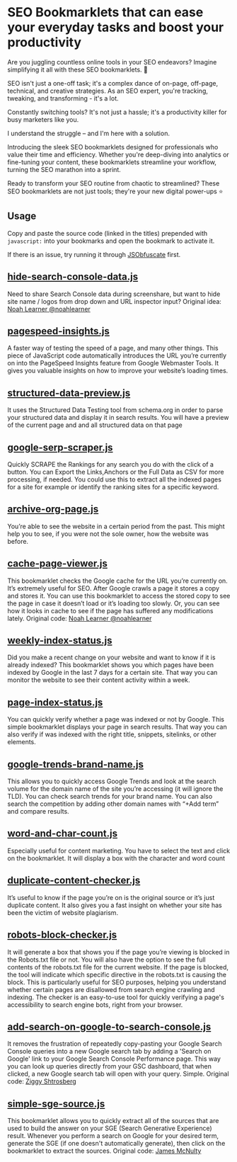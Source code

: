 # SEO Bookmarklets that can ease your everyday tasks and boost your productivity
Are you juggling countless online tools in your SEO endeavors? Imagine simplifying it all with these SEO bookmarklets. 🚀

SEO isn't just a one-off task; it's a complex dance of on-page, off-page, technical, and creative strategies. As an SEO expert, you're tracking, tweaking, and transforming - it's a lot.

Constantly switching tools? It's not just a hassle; it's a productivity killer for busy marketers like you.

I understand the struggle – and I'm here with a solution.

Introducing the sleek SEO bookmarklets designed for professionals who value their time and efficiency. Whether you're deep-diving into analytics or fine-tuning your content, these bookmarklets streamline your workflow, turning the SEO marathon into a sprint.

Ready to transform your SEO routine from chaotic to streamlined? These SEO bookmarklets are not just tools; they're your new digital power-ups ⭐️

## Usage
Copy and paste the source code (linked in the titles) prepended with `javascript:` into your bookmarks and open the bookmark to activate it.

If there is an issue, try running it through [JSObfuscate](https://www.cleancss.com/javascript-obfuscate/) first.

## [hide-search-console-data.js](https://raw.githubusercontent.com/jcvangent/bookmarklets-for-seo/master/hide-search-console-data.js)
Need to share Search Console data during screenshare, but want to hide site name / logos from drop down and URL inspector input?
Original idea: [Noah Learner @noahlearner](https://twitter.com/noahlearner/status/1372202885975449601)

## [pagespeed-insights.js](https://raw.githubusercontent.com/jcvangent/bookmarklets-for-seo/master/pagespeed-insights.js)
A faster way of testing the speed of a page, and many other things. This piece of JavaScript code automatically introduces the URL you’re currently on into the PageSpeed Insights feature from Google Webmaster Tools. It gives you valuable insights on how to improve your website’s loading times.

## [structured-data-preview.js](https://raw.githubusercontent.com/jcvangent/bookmarklets-for-seo/master/structured-data-preview.js)
It uses the Structured Data Testing tool from schema.org in order to parse your structured data and display it in search results. You will have a preview of the current page and and all structured data on that page

## [google-serp-scraper.js](https://raw.githubusercontent.com/jcvangent/bookmarklets-for-seo/master/google-serp-scraper.js)
Quickly SCRAPE the Rankings for any search you do with the click of a button. You can Export the Links,Anchors or the Full Data as CSV for more processing, if needed. You could use this to extract all the indexed pages for a site for example or identify the ranking sites for a specific keyword.

## [archive-org-page.js](https://raw.githubusercontent.com/jcvangent/bookmarklets-for-seo/master/archive-org-page.js)
You’re able to see the website in a certain period from the past. This might help you to see, if you were not the sole owner, how the website was before.

## [cache-page-viewer.js](https://raw.githubusercontent.com/jcvangent/bookmarklets-for-seo/master/cache-page-viewer.js)
This bookmarklet checks the Google cache for the URL you’re currently on. It’s extremely useful for SEO. After Google crawls a page it stores a copy and stores it. You can use this bookmarklet to access the stored copy to see the page in case it doesn’t load or it’s loading too slowly. Or, you can see how it looks in cache to see if the page has suffered any modifications lately.
Original code: [Noah Learner @noahlearner](https://gist.github.com/noahlearner/d7001e7a23c52e003d154d55e0257dcb)

## [weekly-index-status.js](https://raw.githubusercontent.com/jcvangent/bookmarklets-for-seo/master/weekly-index-status.js)
Did you make a recent change on your website and want to know if it is already indexed? This bookmarklet shows you which pages have been indexed by Google in the last 7 days for a certain site. That way you can monitor the website to see their content activity within a week.

## [page-index-status.js](https://raw.githubusercontent.com/jcvangent/bookmarklets-for-seo/master/page-index-status.js)
You can quickly verify whether a page was indexed or not by Google. This simple bookmarklet displays your page in search results. That way you can also verify if was indexed with the right title, snippets, sitelinks, or other elements.

## [google-trends-brand-name.js](https://raw.githubusercontent.com/jcvangent/bookmarklets-for-seo/master/google-trends-brand-name.js)
This allows you to quickly access Google Trends and look at the search volume for the domain name of the site you’re accessing (it will ignore the TLD). You can check search trends for your brand name. You can also search the competition by adding other domain names with “+Add term” and compare results.

## [word-and-char-count.js](https://raw.githubusercontent.com/jcvangent/bookmarklets-for-seo/master/word-and-char-count.js)
Especially useful for content marketing.  You have to select the text and click on the bookmarklet. It will display a box with the character and word count

## [duplicate-content-checker.js](https://raw.githubusercontent.com/jcvangent/bookmarklets-for-seo/master/duplicate-content-checker.js)
It’s useful to know if the page you’re on is the original source or it’s just duplicate content. It also gives you a fast insight on whether your site has been the victim of website plagiarism.

## [robots-block-checker.js](https://raw.githubusercontent.com/jcvangent/bookmarklets-for-seo/master/robots-block-checker.js)
It will generate a box that shows you if the page you’re viewing is blocked in the Robots.txt file or not. You will also have the option to see the full contents of the robots.txt file for the current website. If the page is blocked, the tool will indicate which specific directive in the robots.txt is causing the block. This is particularly useful for SEO purposes, helping you understand whether certain pages are disallowed from search engine crawling and indexing. The checker is an easy-to-use tool for quickly verifying a page's accessibility to search engine bots, right from your browser.

## [add-search-on-google-to-search-console.js](https://raw.githubusercontent.com/jcvangent/bookmarklets-for-seo/master/add-search-on-google-to-search-console.js)
It removes the frustration of repeatedly copy-pasting your Google Search Console queries into a new Google search tab by adding a 'Search on Google' link to your Google Search Console Performance page. This way you can look up queries directly from your GSC dashboard, that when clicked, a new Google search tab will open with your query. Simple.
Original code: [Ziggy Shtrosberg](https://www.linkedin.com/feed/update/urn:li:activity:7140297819780706305/)

## [simple-sge-source.js](https://raw.githubusercontent.com/jcvangent/bookmarklets-for-seo/master/simple-sge-source.js)
This bookmarklet allows you to quickly extract all of the sources that are used to build the answer on your SGE (Search Generative Experience) result. Whenever you perform a search on Google for your desired term, generate the SGE (if one doesn't automatically generate), then click on the bookmarklet to extract the sources.
Original code: [James McNulty](https://pylic.com/simple-sge-source-bookmarklet/)

